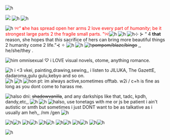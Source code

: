 ![h](https://files.catbox.moe/2j2mdq.png)
    
![](https://komarev.com/ghpvc/?username=elysianrealmego&color=ff69b4&style=for-the-badge)
![h](https://files.catbox.moe/lz1buf.gif) ![h](https://files.catbox.moe/ncrqxn.gif)

![h](https://files.catbox.moe/5q3htv.gif) <font color="red">୨୧“ **s**he has spread open her arms 2 love every part of *humanity*; be it strongest large parts 2 the fragile small parts. ”୨୧</font>![h](https://files.catbox.moe/5q3htv.gif)
![h](https://files.catbox.moe/g0gxg5.gif)
![h](https://files.catbox.moe/hk2ewk.gif)⊹ ⊱ “ 4 **that** reason, she hopes that *this* sacrifice of hers can bring more beautiful things 2 humanity come 2 life.”⊰ ✧ ![h](https://files.catbox.moe/hk2ewk.gif)
![h](https://files.catbox.moe/tu3ex4.jpg)
![h](https://files.catbox.moe/wobsjo.gif)~~pompom/blaze/bingo~~ ,, 
he/she/they .


 ![h](https://files.catbox.moe/wobsjo.gif)im omnisexual ♡ i LOVE visual novels, otome, anything romance.
                                                                                                                                                                                                                                         

![h](https://files.catbox.moe/wobsjo.gif)   i <3 vkei, painting,drawing,sewing,, i listen to JILUKA, The GazettE, dadaroma,gulu gulu,kebyo and so on.                             
![h](https://files.catbox.moe/z3rp0h.gif)
![h](https://files.catbox.moe/c0xge9.jpg)
![h](https://files.catbox.moe/wobsjo.gif)on pt: im always active,sometimes offtab. w2i / c+h is fine as long as you dont come to harass me.

![h](https://files.catbox.moe/wobsjo.gif)also dni: ~~shadowvanilla~~, and any darkships like that, tadc, kpdh, dandy,etc,, 
![h](https://files.catbox.moe/z3rp0h.gif)
![h](https://files.catbox.moe/c0xge9.jpg) 
![h](https://files.catbox.moe/wobsjo.gif)also, use tonetags with me or js be patient i ain't autistic or smth but sometimes i just DONT want to be as talkative as i usually am heh,, /nm /gen 
![h](https://files.catbox.moe/u6ss7i.jpg)



![h](https://files.catbox.moe/wobsjo.gif)![h](https://files.catbox.moe/y00orp.png)
![h](https://files.catbox.moe/wobsjo.gif)![h](https://files.catbox.moe/i0vztj.png)
![h](https://files.catbox.moe/wobsjo.gif)![h](https://files.catbox.moe/qkgkvr.png)
![h](https://files.catbox.moe/wobsjo.gif)![h](https://files.catbox.moe/bwb375.gif)
![h](https://files.catbox.moe/wobsjo.gif)![h](https://files.catbox.moe/xejtpj.gif)
![h](https://files.catbox.moe/wobsjo.gif)![h](https://files.catbox.moe/3ruyem.gif)

![h](https://files.catbox.moe/lz2wwd.png)
